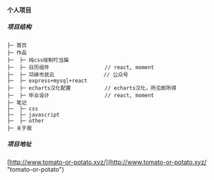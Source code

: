 #### 个人项目



##### 项目结构
    ├─ 首页
    ├─ 作品
    ├─  ├─ 纯css绘制叮当猫           
    ├─  ├─ 日历组件                  // react, moment
    ├─  ├─ 邛崃市民云                // 公众号
    ├─  ├─ express+mysql+react      
    ├─  ├─ echarts汉化配置           // echarts汉化，所见即所得
    ├─  ├─ 毕业设计                  // react, moment
    ├─ 笔记               
    ├─  ├─ css           
    ├─  ├─ javascript               
    ├─  ├─ other                  
    ├─ 关于我

##### 项目地址
[http://www.tomato-or-potato.xyz/](http://www.tomato-or-potato.xyz/ "tomato-or-potato")
